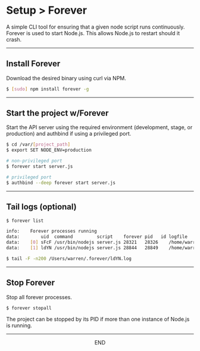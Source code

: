 <div class="page-header">
  <h1  id="page-title">Setup > Forever</h1>
</div>

A simple CLI tool for ensuring that a given node script runs continuously.
Forever is used to start Node.js. This allows Node.js to restart
should it crash.



___
## Install Forever
Download the desired binary using curl via NPM.

```bash
$ [sudo] npm install forever -g
```

___
## Start the project w/Forever
Start the API server using the required environment (development, stage, or production) and authbind
if using a privileged port.
```bash
$ cd /var/[project_path]
$ export SET NODE_ENV=production

# non-privileged port
$ forever start server.js

# privileged port
$ authbind --deep forever start server.js
```

___
## Tail logs (optional)
```bash
$ forever list

info:    Forever processes running
data:        uid  command         script    forever pid   id logfile                        uptime      
data:    [0] sFcF /usr/bin/nodejs server.js 28321   28326    /home/warren/.forever/sFcF.log STOPPED     
data:    [1] ldYN /usr/bin/nodejs server.js 28844   28849    /home/warren/.forever/ldYN.log 0:0:0:5.465

$ tail -F -n200 /Users/warren/.forever/ldYN.log
```

___
## Stop Forever
Stop all forever processes.
```bash
$ forever stopall
```

The project can be stopped by its PID if more than one instance of Node.js is running.







___
<div style="margin:0 auto;text-align:center;">END</div>
